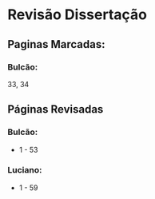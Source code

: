# Revisão Dissertação

## Paginas Marcadas:

### Bulcão:

33, 34

## Páginas Revisadas

### Bulcão:

* 1 - 53

### Luciano:

* 1 - 59
